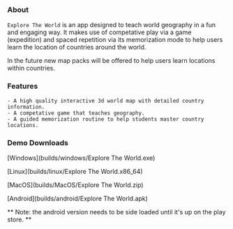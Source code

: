 ### About

`Explore The World` is an app designed to teach world geography in a fun and engaging way.
It makes use of competative play via a game (expedition) and spaced repetition via its memorization mode to help users
learn the location of countries around the world.

In the future new map packs will be offered to help users learn locations within countries.

### Features

    - A high quality interactive 3d world map with detailed country information.
    - A competative game that teaches geography.
    - A guided memorization routine to help students master country locations.

### Demo Downloads

[Windows](builds/windows/Explore The World.exe)

[Linux](builds/linux/Explore The World.x86_64)

[MacOS](builds/MacOS/Explore The World.zip)

[Android](builds/android/Explore The World.apk)

** Note: the android version needs to be side loaded until it's up on the play store. **
